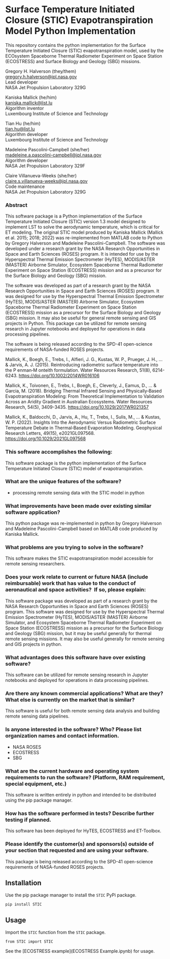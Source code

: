 # Surface Temperature Initiated Closure (STIC) Evapotranspiration Model Python Implementation

This repository contains the python implementation for the Surface Temperature Initiated Closure (STIC) evapotranspiration model, used by the ECOsystem Spaceborne Thermal Radiometer Experiment on Space Station (ECOSTRESS) and Surface Biology and Geology (SBG) missions.

Gregory H. Halverson (they/them)<br>
[gregory.h.halverson@jpl.nasa.gov](mailto:gregory.h.halverson@jpl.nasa.gov)<br>
Lead developer<br>
NASA Jet Propulsion Laboratory 329G

Kaniska Mallick (he/him)<br>
[kaniska.mallick@list.lu](mailto:kaniska.mallick@list.lu)<br>
Algorithm inventor<br>
Luxembourg Institute of Science and Technology

Tian Hu (he/him)<br>
[tian.hu@list.lu](mailto:tian.hu@list.lu)<br>
Algorithm developer<br>
Luxembourg Institute of Science and Technology

Madeleine Pascolini-Campbell (she/her)<br>
[madeleine.a.pascolini-campbell@jpl.nasa.gov](mailto:madeleine.a.pascolini-campbell@jpl.nasa.gov)<br>
Algorithm developer<br>
NASA Jet Propulsion Laboratory 329F

Claire Villanueva-Weeks (she/her)<br>
[claire.s.villanueva-weeks@jpl.nasa.gov](mailto:claire.s.villanueva-weeks@jpl.nasa.gov)<br>
Code maintenance<br>
NASA Jet Propulsion Laboratory 329G

### Abstract

This software package is a Python implementation of the Surface Temperature Initiated Closure (STIC) version 1.3 model designed to implement LST to solve the aerodynamic temperature, which is critical for ET modeling. The original STIC model produced by Kaniska Mallick (Mallick et al. 2015; 2018; 2022) was re-implemented from MATLAB code to Python by Gregory Halverson and Madeleine Pascolini-Campbell. The software was developed under a research grant by the NASA Research Opportunities in Space and Earth Sciences (ROSES) program. It is intended for use by the Hyperspectral Thermal Emission Spectrometer (HyTES), MODIS/ASTER (MASTER) Airborne Simulator, Ecosystem Spaceborne Thermal Radiometer Experiment on Space Station (ECOSTRESS) mission and as a precursor for the Surface Biology and Geology (SBG) mission. 

The software was developed as part of a research grant by the NASA Research Opportunities in Space and Earth Sciences (ROSES) program. It was designed for use by the Hyperspectral Thermal Emission Spectrometer (HyTES), MODIS/ASTER (MASTER) Airborne Simulator, Ecosystem Spaceborne Thermal Radiometer Experiment on Space Station (ECOSTRESS) mission as a precursor for the Surface Biology and Geology (SBG) mission. It may also be useful for general remote sensing and GIS projects in Python. This package can be utilized for remote sensing research in Jupyter notebooks and deployed for operations in data processing pipelines.
 
The software is being released according to the SPD-41 open-science requirements of NASA-funded ROSES projects.
 
Mallick, K., Boegh, E., Trebs, I., Alfieri, J. G., Kustas, W. P., Prueger, J. H., ... & Jarvis, A. J. (2015). Reintroducing radiometric surface temperature into the P enman‐M onteith formulation. Water Resources Research, 51(8), 6214-6243. https://doi.org/10.1002/2014WR016106 

Mallick, K., Toivonen, E., Trebs, I., Boegh, E., Cleverly, J., Eamus, D., ... & Garcia, M. (2018). Bridging Thermal Infrared Sensing and Physically‐Based Evapotranspiration Modeling: From Theoretical Implementation to Validation Across an Aridity Gradient in Australian Ecosystems. Water Resources Research, 54(5), 3409-3435. https://doi.org/10.1029/2017WR021357

Mallick, K., Baldocchi, D., Jarvis, A., Hu, T., Trebs, I., Sulis, M., ... & Kustas, W. P. (2022). Insights Into the Aerodynamic Versus Radiometric Surface Temperature Debate in Thermal‐Based Evaporation Modeling. Geophysical Research Letters, 49(15), e2021GL097568. https://doi.org/10.1029/2021GL097568

### This software accomplishes the following:

This software package is the python implementation of the Surface Temperature Initiated Closure (STIC) model of evapotranspiration.

### What are the unique features of the software?

- processing remote sensing data with the STIC model in python

### What improvements have been made over existing similar software application?

This python package was re-implemented in python by Gregory Halverson and Madeleine Pascolini-Campbell based on MATLAB code produced by Kaniska Mallick.

### What problems are you trying to solve in the software?

This software makes the STIC evapotranspiration model accessible for remote sensing researchers.

### Does your work relate to current or future NASA (include reimbursable) work that has value to the conduct of aeronautical and space activities?  If so, please explain:

This software package was developed as part of a research grant by the NASA Research Opportunities in Space and Earth Sciences (ROSES) program. This software was designed for use by the Hyperspectral Thermal Emission Spectrometer (HyTES),  MODIS/ASTER (MASTER) Airborne Simulator, and Ecosystem Spaceborne Thermal Radiometer Experiment on Space Station (ECOSTRESS) mission as a precursor for the Surface Biology and Geology (SBG) mission, but it may be useful generally for thermal remote sensing missions. It may also be useful generally for remote sensing and GIS projects in python.

### What advantages does this software have over existing software?

This software can be utilized for remote sensing research in Jupyter notebooks and deployed for operations in data processing pipelines.

### Are there any known commercial applications? What are they? What else is currently on the market that is similar?

This software is useful for both remote sensing data analysis and building remote sensing data pipelines.

### Is anyone interested in the software? Who? Please list organization names and contact information.

- NASA ROSES
- ECOSTRESS
- SBG

### What are the current hardware and operating system requirements to run the software? (Platform, RAM requirement, special equipment, etc.) 

This software is written entirely in python and intended to be distributed using the pip package manager.

### How has the software performed in tests? Describe further testing if planned. 

This software has been deployed for HyTES, ECOSTRESS and ET-Toolbox.

### Please identify the customer(s) and sponsors(s) outside of your section that requested and are using your software. 

This package is being released according to the SPD-41 open-science requirements of NASA-funded ROSES projects.

## Installation

Use the pip package manager to install the `STIC` PyPi package.

```
pip install STIC
```

## Usage

Import the `STIC` function from the `STIC` package.

```
from STIC import STIC
```

See the [ECOSTRESS example](ECOSTRESS Example.ipynb) for usage.
